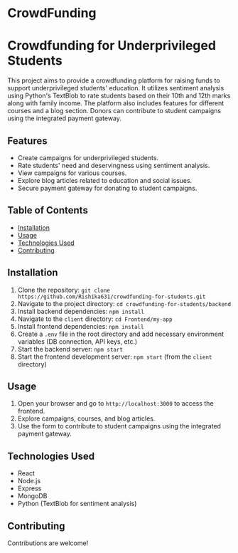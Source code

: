 
# CrowdFunding
# Crowdfunding for Underprivileged Students

This project aims to provide a crowdfunding platform for raising funds to support underprivileged students' education. It utilizes sentiment analysis using Python's TextBlob to rate students based on their 10th and 12th marks along with family income. The platform also includes features for different courses and a blog section. Donors can contribute to student campaigns using the integrated payment gateway.

## Features

- Create campaigns for underprivileged students.
- Rate students' need and deservingness using sentiment analysis.
- View campaigns for various courses.
- Explore blog articles related to education and social issues.
- Secure payment gateway for donating to student campaigns.

## Table of Contents

- [Installation](#installation)
- [Usage](#usage)
- [Technologies Used](#technologies-used)
- [Contributing](#contributing)


## Installation

1. Clone the repository: `git clone https://github.com/Rishika631/crowdfunding-for-students.git`
2. Navigate to the project directory: `cd crowdfunding-for-students/backend`
3. Install backend dependencies: `npm install`
4. Navigate to the `client` directory: `cd Frontend/my-app`
5. Install frontend dependencies: `npm install`
6. Create a `.env` file in the root directory and add necessary environment variables (DB connection, API keys, etc.)
7. Start the backend server: `npm start`
8. Start the frontend development server: `npm start` (from the `client` directory)

## Usage

1. Open your browser and go to `http://localhost:3000` to access the frontend.
2. Explore campaigns, courses, and blog articles.
3. Use the form to contribute to student campaigns using the integrated payment gateway.

## Technologies Used

- React
- Node.js
- Express
- MongoDB
- Python (TextBlob for sentiment analysis)

## Contributing

Contributions are welcome! 


